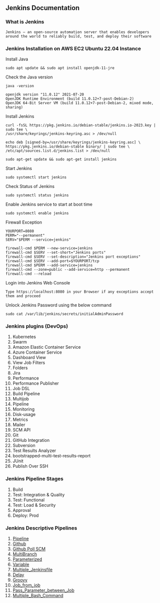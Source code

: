 ## Jenkins Documentation

### What is Jenkins

    Jenkins – an open-source automation server that enables developers around the world to reliably build, test, and deploy their software

### Jenkins Installation on AWS EC2 Ubuntu 22.04 Instance

Install Java

    sudo apt update && sudo apt install openjdk-11-jre

Check the Java version

    java -version

    openjdk version "11.0.12" 2021-07-20
    OpenJDK Runtime Environment (build 11.0.12+7-post-Debian-2)
    OpenJDK 64-Bit Server VM (build 11.0.12+7-post-Debian-2, mixed mode, sharing)

Install Jenkins

    curl -fsSL https://pkg.jenkins.io/debian-stable/jenkins.io-2023.key | sudo tee \
    /usr/share/keyrings/jenkins-keyring.asc > /dev/null

    echo deb [signed-by=/usr/share/keyrings/jenkins-keyring.asc] \
    https://pkg.jenkins.io/debian-stable binary/ | sudo tee \
    /etc/apt/sources.list.d/jenkins.list > /dev/null

    sudo apt-get update && sudo apt-get install jenkins

Start Jenkins 

    sudo systemctl start jenkins

Check Status of Jenkins

    sudo systemctl status jenkins

Enable Jenkins service to start at boot time

    sudo systemctl enable jenkins

Firewall Exception

    YOURPORT=8080
    PERM="--permanent"
    SERV="$PERM --service=jenkins"

    firewall-cmd $PERM --new-service=jenkins
    firewall-cmd $SERV --set-short="Jenkins ports"
    firewall-cmd $SERV --set-description="Jenkins port exceptions"
    firewall-cmd $SERV --add-port=$YOURPORT/tcp
    firewall-cmd $PERM --add-service=jenkins
    firewall-cmd --zone=public --add-service=http --permanent
    firewall-cmd --reload

Login into Jenkins Web Console

    Type https://localhost:8080 in your Browser if any exceptions accept them and proceed

Unlock Jenkins Password using the below command

    sudo cat /var/lib/jenkins/secrets/initialAdminPassword

### Jenkins plugins (DevOps)

1. Kubernetes
2. Swarm
3. Amazon Elastic Container Service
4. Azure Container Service
5. Dashboard View
6. View Job Filters
7. Folders
8. Jira
9. Performance
10. Performance Publisher
11. Job DSL
12. Build Pipeline
13. Multijob
14. Pipeline
15. Monitoring
16. Disk-usage
17. Metrics
18. Mailer
19. SCM API
20. Git
21. GitHub Integration
22. Subversion
23. Test Results Analyzer
24. bootstrapped-multi-test-results-report
25. JUnit
26. Publish Over SSH

### Jenkins Pipeline Stages

1. Build 
2. Test: Integration & Quality
3. Test: Functional
4. Test: Load & Security
5. Approval
6. Deploy: Prod

### Jenkins Descriptive Pipelines

1. [Pipeline](https://github.com/savanarohit/Jenkins/blob/main/Jenkins_Descriptive_Pipeline/1_pipeline/Jenkinsfile)
2. [Github](https://github.com/savanarohit/Jenkins/blob/main/Jenkins_Descriptive_Pipeline/2_github/Jenkinsfile)
3. [Github Poll SCM](https://github.com/savanarohit/Jenkins/blob/main/Jenkins_Descriptive_Pipeline/3_github_poll_scm/Jenkinsfile)
4. [MultiBranch](https://github.com/savanarohit/Jenkins/blob/main/Jenkins_Descriptive_Pipeline/4_multibranch/Jenkinsfile)
5. [Parameterized](https://github.com/savanarohit/Jenkins/tree/main/Jenkins_Descriptive_Pipeline/5_parameterized)
6. [Variable](https://github.com/savanarohit/Jenkins/tree/main/Jenkins_Descriptive_Pipeline/6_variable)
7. [Multiple_Jenkinsfile](https://github.com/savanarohit/Jenkins/tree/main/Jenkins_Descriptive_Pipeline/7_multiple_jenkinsfile)
8. [Delay](https://github.com/savanarohit/Jenkins/blob/main/Jenkins_Descriptive_Pipeline/8_delay/Jenkinsfile)
9. [Groovy](https://github.com/savanarohit/Jenkins/tree/main/Jenkins_Descriptive_Pipeline/9_groovy)
10. [Job_from_job](https://github.com/savanarohit/Jenkins/blob/main/Jenkins_Descriptive_Pipeline/10_job_from_job/Jenkinsfile)
11. [Pass_Parameter_between_Job](https://github.com/savanarohit/Jenkins/blob/main/Jenkins_Descriptive_Pipeline/11_pass_parameter_between_job/Jenkinsfile)
12. [Multiple_Bash_Command](https://github.com/savanarohit/Jenkins/blob/main/Jenkins_Descriptive_Pipeline/12_multiline_bash_command/Jenkinsfile)